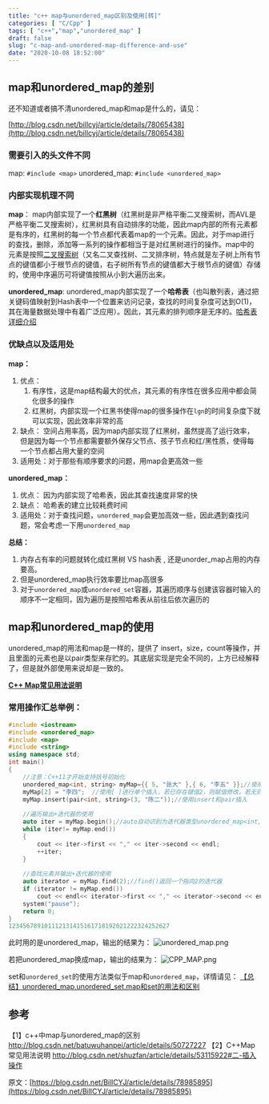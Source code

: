 ```yaml
---
title: "c++ map与unordered_map区别及使用[转]"
categories: [ "C/Cpp" ]
tags: [ "c++","map","unordered_map" ]
draft: false
slug: "c-map-and-unordered-map-difference-and-use"
date: "2020-10-08 18:52:00"
---
```


## **map和unordered_map的差别**

还不知道或者搞不清unordered_map和map是什么的，请见：

[http://blog.csdn.net/billcyj/article/details/78065438](http://blog.csdn.net/billcyj/article/details/78065438)

### **需要引入的头文件不同**

map: `#include <map>`
unordered_map: `#include <unordered_map>`

### **内部实现机理不同**


<!--more-->


**map**： map内部实现了一个**红黑树**（红黑树是非严格平衡二叉搜索树，而AVL是严格平衡二叉搜索树），红黑树具有自动排序的功能，因此map内部的所有元素都是有序的，红黑树的每一个节点都代表着map的一个元素。因此，对于map进行的查找，删除，添加等一系列的操作都相当于是对红黑树进行的操作。map中的元素是按照[二叉搜索树](https://baike.baidu.com/item/二叉搜索树/7077855?fr=aladdin)（又名二叉查找树、二叉排序树，特点就是左子树上所有节点的键值都小于根节点的键值，右子树所有节点的键值都大于根节点的键值）存储的，使用中序遍历可将键值按照从小到大遍历出来。

**unordered_map**: unordered_map内部实现了一个**哈希表**（也叫散列表，通过把关键码值映射到Hash表中一个位置来访问记录，查找的时间复杂度可达到O(1)，其在海量数据处理中有着广泛应用）。因此，其元素的排列顺序是无序的。[哈希表详细介绍](http://blog.csdn.net/duan19920101/article/details/51579136)

### **优缺点以及适用处**

**map：**

1. 优点：
   1. 有序性，这是map结构最大的优点，其元素的有序性在很多应用中都会简化很多的操作
   2. 红黑树，内部实现一个红黑书使得map的很多操作在`lgn`的时间复杂度下就可以实现，因此效率非常的高
2. 缺点： 空间占用率高，因为map内部实现了红黑树，虽然提高了运行效率，但是因为每一个节点都需要额外保存父节点、孩子节点和红/黑性质，使得每一个节点都占用大量的空间
3. 适用处：对于那些有顺序要求的问题，用map会更高效一些

**unordered_map：**

1. 优点： 因为内部实现了哈希表，因此其查找速度非常的快
2. 缺点： 哈希表的建立比较耗费时间
3. 适用处：对于查找问题，`unordered_map`会更加高效一些，因此遇到查找问题，常会考虑一下用`unordered_map`

**总结：**

1. 内存占有率的问题就转化成红黑树 VS hash表 , 还是unorder_map占用的内存要高。
2. 但是unordered_map执行效率要比map高很多
3. 对于`unordered_map`或`unordered_set`容器，其遍历顺序与创建该容器时输入的顺序不一定相同，因为遍历是按照哈希表从前往后依次遍历的

## **map和unordered_map的使用**

unordered_map的用法和map是一样的，提供了 insert，size，count等操作，并且里面的元素也是以pair类型来存贮的。其底层实现是完全不同的，上方已经解释了，但是就外部使用来说却是一致的。

[**C++ Map常见用法说明**](http://blog.csdn.net/shuzfan/article/details/53115922#二-插入操作)

### **常用操作汇总举例：**

```c++
#include <iostream>  
#include <unordered_map>  
#include <map>
#include <string>  
using namespace std;  
int main()  
{  
	//注意：C++11才开始支持括号初始化
    unordered_map<int, string> myMap={{ 5, "张大" },{ 6, "李五" }};//使用{}赋值
    myMap[2] = "李四";  //使用[ ]进行单个插入，若已存在键值2，则赋值修改，若无则插入。
    myMap.insert(pair<int, string>(3, "陈二"));//使用insert和pair插入
  
	//遍历输出+迭代器的使用
    auto iter = myMap.begin();//auto自动识别为迭代器类型unordered_map<int,string>::iterator
    while (iter!= myMap.end())
    {  
        cout << iter->first << "," << iter->second << endl;  
        ++iter;  
    }  
	
	//查找元素并输出+迭代器的使用
    auto iterator = myMap.find(2);//find()返回一个指向2的迭代器
    if (iterator != myMap.end())
	    cout << endl<< iterator->first << "," << iterator->second << endl;  
    system("pause");  
    return 0;  
}  
123456789101112131415161718192021222324252627
```

此时用的是unordered_map，输出的结果为：
![unordered_map.png][1]

若把unordered_map换成map，输出的结果为：
![CPP_MAP.png][2]

set和`unordered_set`的使用方法类似于map和`unordered_map`，详情请见：
[【总结】unordered_map,unordered_set,map和set的用法和区别](http://blog.csdn.net/zjajgyy/article/details/65935473)

## **参考**

【1】c++中map与unordered_map的区别
http://blog.csdn.net/batuwuhanpei/article/details/50727227
【2】C++Map常见用法说明
http://blog.csdn.net/shuzfan/article/details/53115922#二-插入操作

原文：[https://blog.csdn.net/BillCYJ/article/details/78985895](https://blog.csdn.net/BillCYJ/article/details/78985895)


  [1]: https://imgs.gnux.cn/usr/uploads/2020/10/3944539692.png
  [2]: https://imgs.gnux.cn/usr/uploads/2020/10/80237092.png